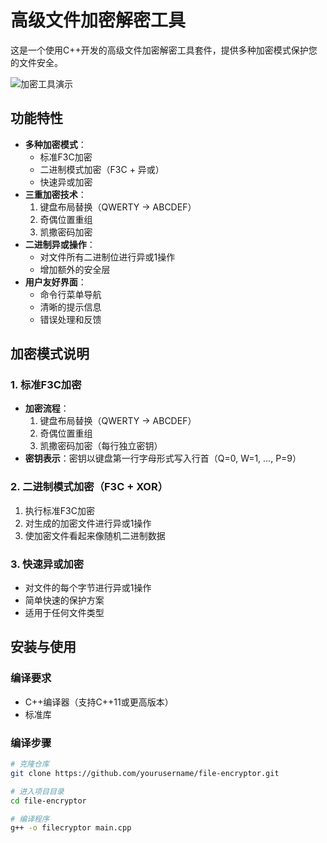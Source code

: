 # 高级文件加密解密工具

这是一个使用C++开发的高级文件加密解密工具套件，提供多种加密模式保护您的文件安全。

![加密工具演示](screenshot.png)

## 功能特性

- **多种加密模式**：
  - 标准F3C加密
  - 二进制模式加密（F3C + 异或）
  - 快速异或加密
- **三重加密技术**：
  1. 键盘布局替换（QWERTY → ABCDEF）
  2. 奇偶位置重组
  3. 凯撒密码加密
- **二进制异或操作**：
  - 对文件所有二进制位进行异或1操作
  - 增加额外的安全层
- **用户友好界面**：
  - 命令行菜单导航
  - 清晰的提示信息
  - 错误处理和反馈

## 加密模式说明

### 1. 标准F3C加密
- **加密流程**：
  1. 键盘布局替换（QWERTY → ABCDEF）
  2. 奇偶位置重组
  3. 凯撒密码加密（每行独立密钥）
- **密钥表示**：密钥以键盘第一行字母形式写入行首（Q=0, W=1, ..., P=9）

### 2. 二进制模式加密（F3C + XOR）
1. 执行标准F3C加密
2. 对生成的加密文件进行异或1操作
3. 使加密文件看起来像随机二进制数据

### 3. 快速异或加密
- 对文件的每个字节进行异或1操作
- 简单快速的保护方案
- 适用于任何文件类型

## 安装与使用

### 编译要求
- C++编译器（支持C++11或更高版本）
- 标准库

### 编译步骤
```bash
# 克隆仓库
git clone https://github.com/yourusername/file-encryptor.git

# 进入项目目录
cd file-encryptor

# 编译程序
g++ -o filecryptor main.cpp
